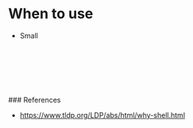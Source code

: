 # When to use

- Small



<br><br><br><br><br>

### References
- https://www.tldp.org/LDP/abs/html/why-shell.html